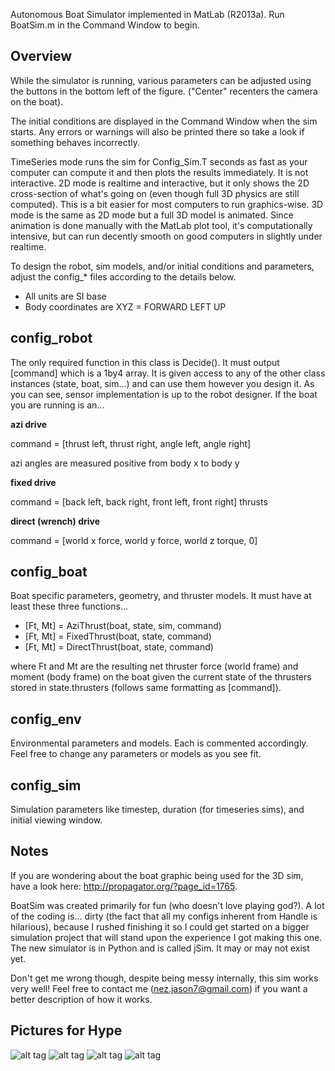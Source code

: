 Autonomous Boat Simulator implemented in MatLab (R2013a).
Run BoatSim.m in the Command Window to begin.

Overview
---

While the simulator is running, various parameters can be adjusted
using the buttons in the bottom left of the figure.
("Center" recenters the camera on the boat).

The initial conditions are displayed in the Command Window when the sim starts. Any errors or warnings will also be printed there so take a look if something behaves incorrectly.

TimeSeries mode runs the sim for Config_Sim.T seconds as fast as your computer can compute it and then plots the results immediately. It is not interactive. 2D mode is realtime and interactive, but it only shows the 2D cross-section of what's going on (even though full 3D physics are still computed). This is a bit easier for most computers to run graphics-wise. 3D mode is the same as 2D mode but a full 3D model is animated. Since animation is done manually with the MatLab plot tool, it's computationally intensive, but can run decently smooth on good computers in slightly under realtime.

To design the robot, sim models, and/or initial conditions and parameters, adjust the config_* files according to the details below.

- All units are SI base
- Body coordinates are XYZ = FORWARD LEFT UP

config_robot
---
The only required function in this class is Decide(). It must output [command] which is a 1by4 array. It is given access to any of the other class instances (state, boat, sim...) and can use them however you design it. As you can see, sensor implementation is up to the robot designer. If the boat you are running is an...

**azi drive**

command = [thrust left, thrust right, angle left, angle right]

azi angles are measured positive from body x to body y

**fixed drive**

command = [back left, back right, front left, front right] thrusts

**direct (wrench) drive**

command = [world x force, world y force, world z torque, 0]

config_boat
---
Boat specific parameters, geometry, and thruster models. It must have at least these three functions...

- [Ft, Mt] = AziThrust(boat, state, sim, command)
- [Ft, Mt] = FixedThrust(boat, state, command)
- [Ft, Mt] = DirectThrust(boat, state, command)

where Ft and Mt are the resulting net thruster force (world frame) and moment (body frame) on the boat given the current state of the thrusters stored in state.thrusters (follows same formatting as [command]).

config_env
---
Environmental parameters and models. Each is commented accordingly. Feel free to change any parameters or models as you see fit.

config_sim
---
Simulation parameters like timestep, duration (for timeseries sims), and initial viewing window.

Notes
---
If you are wondering about the boat graphic being used for the 3D sim, have a look here: <http://propagator.org/?page_id=1765>.

BoatSim was created primarily for fun (who doesn't love playing god?). A lot of the coding is... dirty (the fact that all my configs inherent from Handle is hilarious), because I rushed finishing it so I could get started on a bigger simulation project that will stand upon the experience I got making this one. The new simulator is in Python and is called jSim. It may or may not exist yet.

Don't get me wrong though, despite being messy internally, this sim works very well! Feel free to contact me (nez.jason7@gmail.com) if you want a better description of how it works.

Pictures for Hype
---
![alt tag](http://s27.postimg.org/tt7ggn2fn/Boat_Sim_Pic_1.png)
![alt tag](http://s3.postimg.org/wqplm1m3n/Boat_Sim_Pic_2.png)
![alt tag](http://s30.postimg.org/isf577odd/Boat_Sim_Pic_3.png)
![alt tag](http://s27.postimg.org/j2t0mg3kj/Boat_Sim_Pic_4.png)
